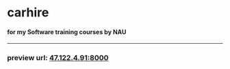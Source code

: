 # carhire
#### for my Software training courses by NAU
****
### preview url: [47.122.4.91:8000](47.122.4.91)